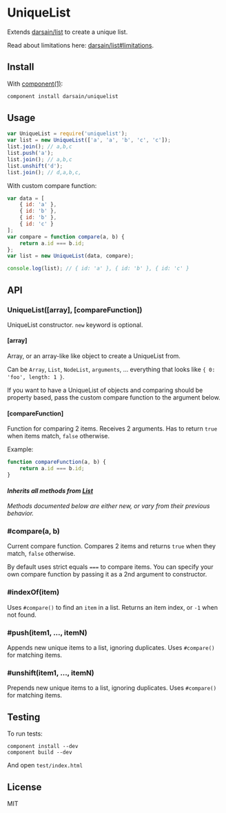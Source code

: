 # UniqueList

Extends [darsain/list](https://github.com/darsain/list) to create a unique list.

Read about limitations here: [darsain/list#limitations](https://github.com/darsain/list#limitations).

## Install

With [component(1)](https://github.com/component/component):

```bash
component install darsain/uniquelist
```

## Usage

```js
var UniqueList = require('uniquelist');
var list = new UniqueList(['a', 'a', 'b', 'c', 'c']);
list.join(); // a,b,c
list.push('a');
list.join(); // a,b,c
list.unshift('d');
list.join(); // d,a,b,c,
```

With custom compare function:

```js
var data = [
	{ id: 'a' },
	{ id: 'b' },
	{ id: 'b' },
	{ id: 'c' }
];
var compare = function compare(a, b) {
	return a.id === b.id;
};
var list = new UniqueList(data, compare);

console.log(list); // { id: 'a' }, { id: 'b' }, { id: 'c' }
```

## API

### UniqueList([array], [compareFunction])

UniqueList constructor. `new` keyword is optional.

#### [array]

Array, or an array-like like object to create a UniqueList from.

Can be `Array`, `List`, `NodeList`, `arguments`, ... everything that looks like `{ 0: 'foo', length: 1 }`.

If you want to have a UniqueList of objects and comparing should be property based, pass the custom compare function to the argument below.

#### [compareFunction]

Function for comparing 2 items. Receives 2 arguments. Has to return `true` when items match, `false` otherwise.

Example:

```js
function compareFunction(a, b) {
	return a.id === b.id;
}
```

#### *Inherits all methods from [List](https://github.com/darsain/list#api)*

*Methods documented below are either new, or vary from their previous behavior.*

### #compare(a, b)

Current compare function. Compares 2 items and returns `true` when they match, `false` otherwise.

By default uses strict equals `===` to compare items. You can specify your own compare function by passing it as a 2nd argument to constructor.

### #indexOf(item)

Uses `#compare()` to find an `item` in a list. Returns an item index, or `-1` when not found.

### #push(item1, ..., itemN)

Appends new unique items to a list, ignoring duplicates. Uses `#compare()` for matching items.

### #unshift(item1, ..., itemN)

Prepends new unique items to a list, ignoring duplicates. Uses `#compare()` for matching items.

## Testing

To run tests:

```
component install --dev
component build --dev
```

And open `test/index.html`

## License

MIT
